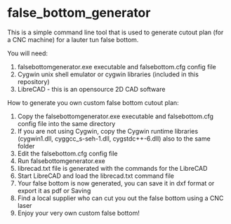# false_bottom_generator
This is a simple command line tool that is used to generate cutout plan (for a CNC machine) for a lauter tun false bottom.

You will need:
1) falsebottomgenerator.exe executable and falsebottom.cfg config file
2) Cygwin unix shell emulator or cygwin libraries (included in this repository)
3) LibreCAD - this is an opensource 2D CAD software

How to generate you own custom false bottom cutout plan:
1) Copy the falsebottomgenerator.exe executable and falsebottom.cfg config file into the same directory
2) If you are not using Cygwin, copy the Cygwin runtime libraries (cygwin1.dll, cyggcc_s-seh-1.dll, cygstdc++-6.dll) also to the same folder
3) Edit the falsebottom.cfg config file
4) Run falsebottomgenerator.exe
5) librecad.txt file is generated with the commands for the LibreCAD
6) Start LibreCAD and load the librecad.txt command file
7) Your false bottom is now generated, you can save it in dxf format or export it as pdf or Saving
8) Find a local supplier who can cut you out the false bottom using a CNC laser
9) Enjoy your very own custom false bottom!
